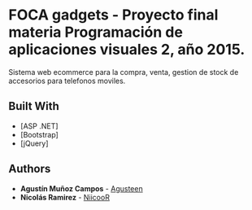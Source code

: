 # FOCA gadgets - Proyecto final materia Programación de aplicaciones visuales 2, año 2015.

Sistema web ecommerce para la compra, venta, gestion de stock de accesorios para telefonos moviles.

## Built With

* [ASP .NET]
* [Bootstrap]
* [jQuery]

## Authors

* **Agustín Muñoz Campos** - [Agusteen](https://github.com/Agusteen)
* **Nicolás Ramirez** - [NiicooR](https://github.com/NiicooR)

